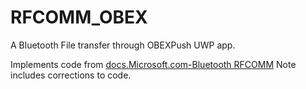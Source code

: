 # RFCOMM_OBEX
A Bluetooth File transfer through OBEXPush UWP app.

Implements code from [docs.Microsoft.com-Bluetooth RFCOMM](https://docs.microsoft.com/en-us/windows/uwp/devices-sensors/send-or-receive-files-with-rfcomm)
Note includes corrections to code.
